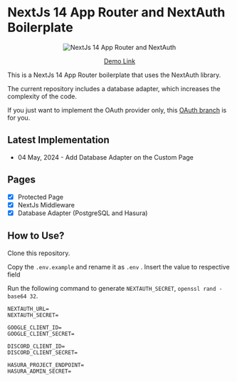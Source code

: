 # NextJs 14 App Router and NextAuth Boilerplate

<p align="center">
    <img 
        src="https://github.com/weehongayden/nextjs-app-router-nextauth/assets/105431607/9eba22f7-a057-45fa-b819-7036fd96b5f4" 
        alt="NextJs 14 App Router and NextAuth" 
    />
</p>
<p align="center"><a href="https://nextjs-app-router-nextauth.vercel.app/">Demo Link</a></p>

This is a NextJs 14 App Router boilerplate that uses the NextAuth library.

The current repository includes a database adapter, which increases the complexity of the code.

If you just want to implement the OAuth provider only, this [OAuth branch](https://github.com/weehongayden/nextjs-app-router-nextauth/tree/oauth-provider) is for you.

## Latest Implementation

- 04 May, 2024 - Add Database Adapter on the Custom Page

## Pages

- [x] Protected Page
- [x] NextJs Middleware
- [x] Database Adapter (PostgreSQL and Hasura)

## How to Use?

Clone this repository.

Copy the `.env.example` and rename it as `.env` .
Insert the value to respective field

Run the following command to generate `NEXTAUTH_SECRET`, `openssl rand -base64 32`.

```
NEXTAUTH_URL=
NEXTAUTH_SECRET=

GOOGLE_CLIENT_ID=
GOOGLE_CLIENT_SECRET=

DISCORD_CLIENT_ID=
DISCORD_CLIENT_SECRET=

HASURA_PROJECT_ENDPOINT=
HASURA_ADMIN_SECRET=
```
